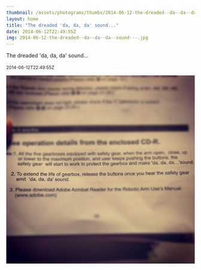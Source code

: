 ```yaml
---
thumbnail: /assets/photograms/thumbs/2014-06-12-the-dreaded--da--da--da--sound---.png
layout: home
title: "The dreaded 'da, da, da' sound..."
date: 2014-06-12T22:49:55Z
img: 2014-06-12-the-dreaded--da--da--da--sound---.jpg
---
```


The dreaded 'da, da, da' sound...

<small>2014-06-12T22:49:55Z</small>

![The dreaded 'da, da, da' sound...](/assets/photograms/original/2014-06-12-the-dreaded--da--da--da--sound---.jpg)
